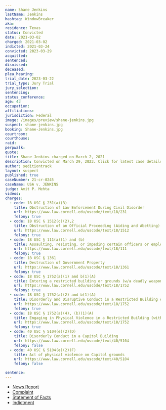 ```yaml
---
name: Shane Jenkins
lastName: Jenkins
hashtag: WindowBreaker
aka:
residence: Texas
status: Convicted
date: 2021-03-02
charged: 2021-03-02
indicted: 2021-03-24
convicted: 2023-03-29
acquitted:
sentenced:
dismissed:
deceased:
plea_hearing:
trial_date: 2023-03-22
trial_type: Jury Trial
jury_selection:
sentencing:
status_conference:
age: 43
occupation:
affiliations:
jurisdiction: Federal
image: /images/preview/shane-jenkins.jpg
suspect: shane-jenkins.jpg
booking: Shane-Jenkins.jpg
courtroom:
courthouse:
raid:
perpwalk:
quote:
title: Shane Jenkins charged on March 2, 2021
description: Convicted on March 29, 2023. Click for latest case details.
author: seditiontrack
layout: suspect
published: true
caseNumber: 21-cr-0245
caseName: USA v. JENKINS
judge: Amit P. Mehta
videos:
charges:
  - code: 18 USC § 231(a)(3)
    title: Obstruction of Law Enforcement During Civil Disorder
    url: https://www.law.cornell.edu/uscode/text/18/231
    felony: true
  - code: 18 USC § 1512(c)(2),2
    title: Obstruction of an Official Proceeding (Aiding and Abetting)
    url: https://www.law.cornell.edu/uscode/text/18/1512
    felony: true
  - code: 18 USC § 111(a)(1) and (b)
    title: Assaulting, resisting, or impeding certain officers or employees (using a deadly or dangerous weapon)
    url: https://www.law.cornell.edu/uscode/text/18/111
    felony: true
  - code: 18 USC § 1361
    title: Destruction of Government Property
    url: https://www.law.cornell.edu/uscode/text/18/1361
    felony: true
  - code: 18 USC § 1752(a)(1) and b(1)(A)
    title: Entering a restricted building or grounds (w/a deadly weapon)
    url: https://www.law.cornell.edu/uscode/text/18/1752
    felony: true
  - code: 18 USC § 1752(a)(2) and b(1)(A)
    title: Disorderly and Disruptive Conduct in a Restricted Building or Grounds (w/a deadly weapon)
    url: https://www.law.cornell.edu/uscode/text/18/1752
    felony: true
  - code: 18 USC § 1752(a)(4), (b)(1)(A)
    title: Engaging in Physical Violence in a Restricted Building (with a deadly or dangerous weapon)
    url: https://www.law.cornell.edu/uscode/text/18/1752
    felony: true
  - code: 40 USC § 5104(e)(2)(D)
    title: Disorderly Conduct in a Capitol Building
    url: https://www.law.cornell.edu/uscode/text/40/5104
    felony: false
  - code: 40 USC § 5104(e)(2)(F)
    title: Act of physical violence on Capitol grounds
    url: https://www.law.cornell.edu/uscode/text/40/5104
    felony: false

sentence:
---
```


- [News Report](https://www.keranews.org/news/2021-03-08/houston-man-arrested-after-wielding-hatchet-at-u-s-capitol-insurrection-fbi-says)
- [Complaint](https://www.justice.gov/usao-dc/case-multi-defendant/file/1378906/download)
- [Statement of Facts](https://www.justice.gov/usao-dc/case-multi-defendant/file/1378901/download)
- [Indictment](https://storage.courtlistener.com/recap/gov.uscourts.dcd.229273/gov.uscourts.dcd.229273.43.0.pdf)
